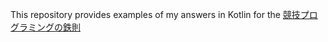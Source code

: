 This repository provides examples of my answers in Kotlin for the [競技プログラミングの鉄則](https://www.amazon.co.jp/dp/483997750X)
